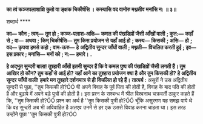 **का त्वं कञ्जपलाशाक्षि कुतो वा ङ्क्षक चिकीर्षसि ।** **कस्यासि वद वामोरु मथ्नतीव मनांसि न: ॥ ३॥** 

शब्दार्थ **** 

**का—** **कौन** **; त्वम्—** **तुम हो** **; कञ्ज-पलाश-अक्षि—** **कमल की पंखडिय़ों जैसी आँखों वाली** **; कुत:—** **कहाँ से** **; वा—** **अथवा** **;** **किम् चिकीर्षसि—** **तुम किस प्रयोजन से यहाँ आई हो** **; कस्य—** **किसकी** **; असि—** **हो** **; वद—** **कृपया हमसे कहो** **; वाम-ऊरु—** **हे** **अद्वितीय सुन्दर जाँघों वाली** **; मथ्नती—** **विचलित करती हुई** **; इव—** **इस प्रकार** **; मनांसि—** **मनों को** **; न:—** **हमारे।** **.** 

**हे अद्भुत सुन्दरी बाला! तुश्हारी आँखें इतनी सुन्दर हैं कि वे कमल पुष्प की पंखडिय़ों जैसी** **लगती हैं। तुम आखिर हो कौन? तुम कहाँ से आई हो? यहाँ आने का तुश्हारा प्रयोजन क्या है** **और तुम किसकी हो? हे अद्वितीय सुन्दर जाँघों वाली! हमारे मन तुश्हारे दर्शनमात्र से ही** **विचलित हो रहे हैं।** **तात्पर्य :** असुरों ने उस अद्वितीय सुन्दरी से पूछा, ''तुम किसकी हो?ÓÓ षी अपने विवाह के पूर्व पिता की होती है, विवाह के बाद पति की होती है और बुढ़ापे में अपने बड़े पुत्रों की होती है। इस प्रश्न के सश्बन्ध में श्रील विश्वनाथ चक्रवर्ती ठाकुर कहते हैं कि, ''तुम किसकी हो?ÓÓ प्रश्न का अर्थ है ''तुम किसकी पुत्री हो?ÓÓ चूँकि असुरगण यह समझ पाये थे कि वह सुन्दरी अब भी अविवाहित है अतएव उनमें से हर एक उससे विवाह करना चाहता था। इस तरह उन्होंने पूछा ''तुम किसकी पुत्री हो?ÓÓ  